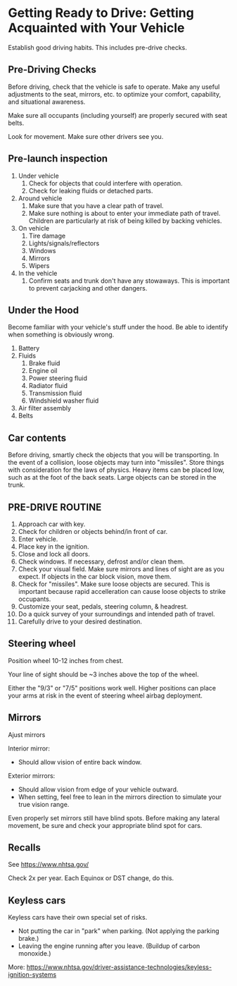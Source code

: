 # Getting Ready to Drive: Getting Acquainted with Your Vehicle

Establish good driving habits. This includes pre-drive checks.

## Pre-Driving Checks

Before driving, check that the vehicle is safe to operate. 
Make any useful adjustments to the seat, mirrors, etc. to 
optimize your comfort, capability, and situational awareness.

Make sure all occupants (including yourself) are properly secured with seat belts. 

Look for movement. Make sure other drivers see you.

## Pre-launch inspection
1. Under vehicle
    1. Check for objects that could interfere with operation.
    2. Check for leaking fluids or detached parts.  
2. Around vehicle
    1. Make sure that you have a clear path of travel.
    2. Make sure nothing is about to enter your immediate path of travel. Children are particularly at risk of being killed by backing vehicles.
3. On vehicle
    1. Tire damage
    2. Lights/signals/reflectors
    3. Windows
    4. Mirrors
    5. Wipers
4. In the vehicle
    1. Confirm seats and trunk don't have any stowaways. This is important to prevent carjacking and other dangers.

## Under the Hood

Become familiar with your vehicle's stuff under the hood. Be able to identify when something is obviously wrong. 

1. Battery
2. Fluids
    1.  Brake fluid
    2.  Engine oil
    3.  Power steering fluid
    4.  Radiator fluid
    5.  Transmission fluid
    6.  Windshield washer fluid
3. Air filter assembly
4. Belts

## Car contents
Before driving, smartly check the objects that you will be transporting. In the event of a collision, loose objects may turn into "missiles".
Store things with consideration for the laws of physics. Heavy items can be placed low, such as at the foot of the back seats. Large objects can be stored in the trunk.

## **PRE-DRIVE ROUTINE**

1. Approach car with key. 
2. Check for children or objects behind/in front of car.
3. Enter vehicle.
4. Place key in the ignition.
5. Close and lock all doors. 
6. Check windows. If necessary, defrost and/or clean them.
7. Check your visual field. Make sure mirrors and lines of sight are as you expect. If objects in the car block vision, move them.
8. Check for "missiles". Make sure loose objects are secured. This is important because rapid accelleration can cause loose objects to strike occupants. 
9. Customize your seat, pedals, steering column, & headrest.
10. Do a quick survey of your surroundings and intended path of travel.
11. Carefully drive to your desired destination.


## Steering wheel

Position wheel 10-12 inches from chest. 

Your line of sight should be ~3 inches above the top of the wheel. 

Either the "9/3" or "7/5" positions work well. Higher positions can place your arms at risk in the event of steering wheel airbag deployment. 

## Mirrors
Ajust mirrors

Interior mirror:
* Should allow vision of entire back window.

Exterior mirrors:
* Should allow vision from edge of your vehicle outward.
* When setting, feel free to lean in the mirrors direction to simulate your true vision range.

Even properly set mirrors still have blind spots. Before making any lateral movement, be sure and check your appropriate blind spot for cars.

## Recalls
See https://www.nhtsa.gov/

Check 2x per year. Each Equinox or DST change, do this. 

## Keyless cars
Keyless cars have their own special set of risks. 
* Not putting the car in "park" when parking. (Not applying the parking brake.)
* Leaving the engine running after you leave. (Buildup of carbon monoxide.)

More: https://www.nhtsa.gov/driver-assistance-technologies/keyless-ignition-systems

